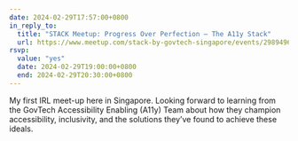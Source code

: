 ```yaml
---
date: 2024-02-29T17:57:00+0800
in_reply_to:
  title: "STACK Meetup: Progress Over Perfection – The A11y Stack"
  url: https://www.meetup.com/stack-by-govtech-singapore/events/298949668/
rsvp:
  value: "yes"
  date: 2024-02-29T19:00:00+0800
  end: 2024-02-29T20:30:00+0800
---
```


My first IRL meet-up here in Singapore. Looking forward to learning from the GovTech Accessibility Enabling (A11y) Team about how they champion accessibility, inclusivity, and the solutions they’ve found to achieve these ideals.
